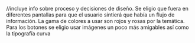 //incluye info sobre proceso y decisiones de diseño. 
Se eligio que fuera en diferentes pantallas para que el usuario sintierá que había un flujo de información. 
La gama de colores a usar son rojos y rosas por la temática. 
Para los botones se eligio usar imágenes un poco más amigables así como la tipografía curva

